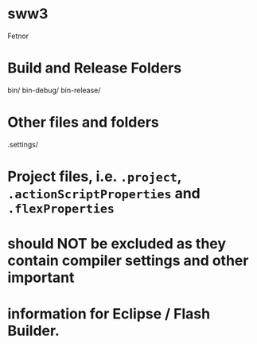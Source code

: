 sww3
====

Fetnor

# Build and Release Folders
bin/
bin-debug/
bin-release/

# Other files and folders
.settings/

# Project files, i.e. `.project`, `.actionScriptProperties` and `.flexProperties`
# should NOT be excluded as they contain compiler settings and other important
# information for Eclipse / Flash Builder.
